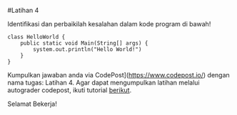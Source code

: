 #Latihan 4

Identifikasi dan perbaikilah kesalahan dalam kode program di bawah!
```
class HelloWorld {
    public static void Main(String[] args) {
        system.out.println("Hello World!") 
    }
}

```

Kumpulkan jawaban anda via CodePost](https://www.codepost.io/) dengan nama tugas: Latihan 4. Agar dapat mengumpulkan latihan melalui autograder codepost, ikuti tutorial [berikut](https://github.com/Jurusan-Ilmu-Komputer-Universitas-Riau/Modul_Belajar_Pemrograman/tree/main/codepost).


Selamat Bekerja!

